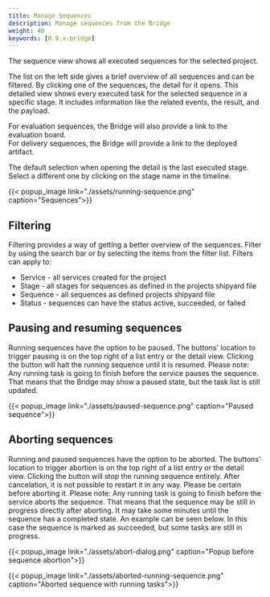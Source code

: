 ```yaml
---
title: Manage Sequences
description: Manage sequences from the Bridge
weight: 40
keywords: [0.9.x-bridge]
---
```


The sequence view shows all executed sequences for the selected project.

The list on the left side gives a brief overview of all sequences and can be filtered. By clicking one of the sequences, the detail for it opens.
This detailed view shows every executed task for the selected sequence in a specific stage. It includes information like the related events, the result, and the payload.

For evaluation sequences, the Bridge will also provide a link to the evaluation board.<br/>
For delivery sequences, the Bridge will provide a link to the deployed artifact.

The default selection when opening the detail is the last executed stage. Select a different one by clicking on the stage name in the timeline.

{{< popup_image
link="./assets/running-sequence.png"
caption="Sequences">}}

## Filtering

Filtering provides a way of getting a better overview of the sequences. Filter by using the search bar or by selecting the items from the filter list.
Filters can apply to:
* Service - all services created for the project
* Stage - all stages for sequences as defined in the projects shipyard file
* Sequence - all sequences as defined projects shipyard file
* Status - sequences can have the status active, succeeded, or failed

## Pausing and resuming sequences
Running sequences have the option to be paused. The buttons' location to trigger pausing is on the top right of a list entry or the detail view. Clicking the button will halt the running sequence until it is resumed.
Please note: Any running task is going to finish before the service pauses the sequence. That means that the Bridge may show a paused state, but the task list is still updated.

{{< popup_image
link="./assets/paused-sequence.png"
caption="Paused sequence">}}

## Aborting sequences
Running and paused sequences have the option to be aborted. The buttons' location to trigger abortion is on the top right of a list entry or the detail view. Clicking the button will stop the running sequence entirely. After cancelation, it is not possible to restart it in any way. Please be certain before aborting it.
Please note: Any running task is going to finish before the service aborts the sequence. That means that the sequence may be still in progress directly after aborting. It may take some minutes until the sequence has a completed state. An example can be seen below. In this case the sequence is marked as succeeded, but some tasks are still in progress.

{{< popup_image
link="./assets/abort-dialog.png"
caption="Popup before sequence abortion">}}

{{< popup_image
link="./assets/aborted-running-sequence.png"
caption="Aborted sequence with running tasks">}}